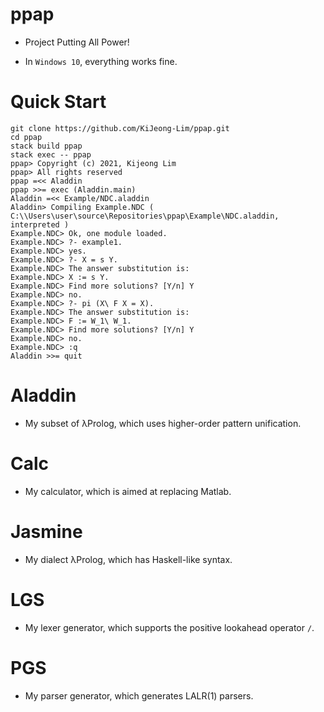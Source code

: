 # ppap

- Project Putting All Power!

- In `Windows 10`, everything works fine.

# Quick Start

```
git clone https://github.com/KiJeong-Lim/ppap.git
cd ppap
stack build ppap
stack exec -- ppap
ppap> Copyright (c) 2021, Kijeong Lim
ppap> All rights reserved
ppap =<< Aladdin     
ppap >>= exec (Aladdin.main)
Aladdin =<< Example/NDC.aladdin 
Aladdin> Compiling Example.NDC ( C:\\Users\user\source\Repositories\ppap\Example\NDC.aladdin, interpreted )
Example.NDC> Ok, one module loaded.
Example.NDC> ?- example1.
Example.NDC> yes.
Example.NDC> ?- X = s Y.
Example.NDC> The answer substitution is:
Example.NDC> X := s Y.
Example.NDC> Find more solutions? [Y/n] Y
Example.NDC> no.
Example.NDC> ?- pi (X\ F X = X). 
Example.NDC> The answer substitution is:
Example.NDC> F := W_1\ W_1.
Example.NDC> Find more solutions? [Y/n] Y
Example.NDC> no.
Example.NDC> :q
Aladdin >>= quit
```

# Aladdin

- My subset of λProlog, which uses higher-order pattern unification.

# Calc

- My calculator, which is aimed at replacing Matlab.

# Jasmine

- My dialect λProlog, which has Haskell-like syntax.

# LGS

- My lexer generator, which supports the positive lookahead operator `/`.

# PGS

- My parser generator, which generates LALR(1) parsers.

